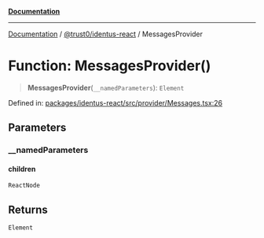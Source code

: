 [**Documentation**](../../../README.md)

***

[Documentation](../../../README.md) / [@trust0/identus-react](../README.md) / MessagesProvider

# Function: MessagesProvider()

> **MessagesProvider**(`__namedParameters`): `Element`

Defined in: [packages/identus-react/src/provider/Messages.tsx:26](https://github.com/trust0-project/identus/blob/1810b9b48611f873dc00ce7103b781ea933441ae/packages/identus-react/src/provider/Messages.tsx#L26)

## Parameters

### \_\_namedParameters

#### children

`ReactNode`

## Returns

`Element`
